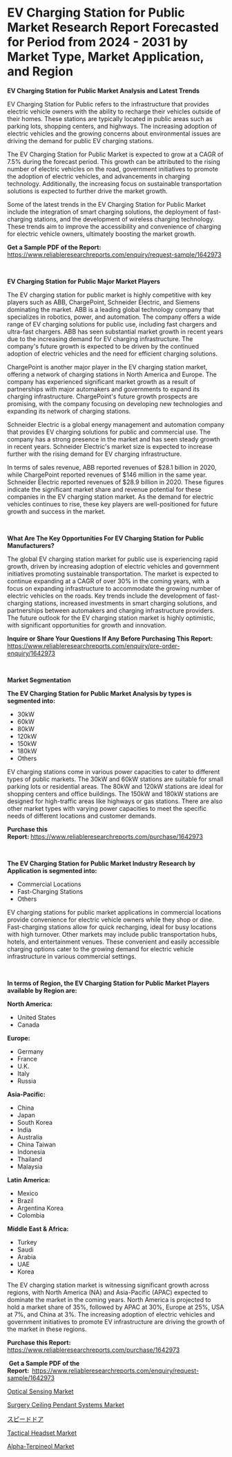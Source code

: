 <p><h1>EV Charging Station for Public Market Research Report Forecasted for Period from 2024 -  2031 by Market Type, Market Application, and Region</h1></p><p><strong>EV Charging Station for Public Market Analysis and Latest Trends</strong></p>
<p><p>EV Charging Station for Public refers to the infrastructure that provides electric vehicle owners with the ability to recharge their vehicles outside of their homes. These stations are typically located in public areas such as parking lots, shopping centers, and highways. The increasing adoption of electric vehicles and the growing concerns about environmental issues are driving the demand for public EV charging stations.</p><p>The EV Charging Station for Public Market is expected to grow at a CAGR of 7.5% during the forecast period. This growth can be attributed to the rising number of electric vehicles on the road, government initiatives to promote the adoption of electric vehicles, and advancements in charging technology. Additionally, the increasing focus on sustainable transportation solutions is expected to further drive the market growth.</p><p>Some of the latest trends in the EV Charging Station for Public Market include the integration of smart charging solutions, the deployment of fast-charging stations, and the development of wireless charging technology. These trends aim to improve the accessibility and convenience of charging for electric vehicle owners, ultimately boosting the market growth.</p></p>
<p><strong>Get a Sample PDF of the Report:&nbsp;</strong> <a href="https://www.reliableresearchreports.com/enquiry/request-sample/1642973">https://www.reliableresearchreports.com/enquiry/request-sample/1642973</a></p>
<p>&nbsp;</p>
<p><strong>EV Charging Station for Public Major Market Players</strong></p>
<p><p>The EV charging station for public market is highly competitive with key players such as ABB, ChargePoint, Schneider Electric, and Siemens dominating the market. ABB is a leading global technology company that specializes in robotics, power, and automation. The company offers a wide range of EV charging solutions for public use, including fast chargers and ultra-fast chargers. ABB has seen substantial market growth in recent years due to the increasing demand for EV charging infrastructure. The company's future growth is expected to be driven by the continued adoption of electric vehicles and the need for efficient charging solutions.</p><p>ChargePoint is another major player in the EV charging station market, offering a network of charging stations in North America and Europe. The company has experienced significant market growth as a result of partnerships with major automakers and governments to expand its charging infrastructure. ChargePoint's future growth prospects are promising, with the company focusing on developing new technologies and expanding its network of charging stations.</p><p>Schneider Electric is a global energy management and automation company that provides EV charging solutions for public and commercial use. The company has a strong presence in the market and has seen steady growth in recent years. Schneider Electric's market size is expected to increase further with the rising demand for EV charging infrastructure.</p><p>In terms of sales revenue, ABB reported revenues of $28.1 billion in 2020, while ChargePoint reported revenues of $146 million in the same year. Schneider Electric reported revenues of $28.9 billion in 2020. These figures indicate the significant market share and revenue potential for these companies in the EV charging station market. As the demand for electric vehicles continues to rise, these key players are well-positioned for future growth and success in the market.</p></p>
<p>&nbsp;</p>
<p><strong>What Are The Key Opportunities For EV Charging Station for Public Manufacturers?</strong></p>
<p><p>The global EV charging station market for public use is experiencing rapid growth, driven by increasing adoption of electric vehicles and government initiatives promoting sustainable transportation. The market is expected to continue expanding at a CAGR of over 30% in the coming years, with a focus on expanding infrastructure to accommodate the growing number of electric vehicles on the roads. Key trends include the development of fast-charging stations, increased investments in smart charging solutions, and partnerships between automakers and charging infrastructure providers. The future outlook for the EV charging station market is highly optimistic, with significant opportunities for growth and innovation.</p></p>
<p><strong>Inquire or Share Your Questions If Any Before Purchasing This Report:</strong> <a href="https://www.reliableresearchreports.com/enquiry/pre-order-enquiry/1642973">https://www.reliableresearchreports.com/enquiry/pre-order-enquiry/1642973</a></p>
<p>&nbsp;</p>
<p><strong>Market Segmentation</strong></p>
<p><strong>The EV Charging Station for Public Market Analysis by types is segmented into:</strong></p>
<p><ul><li>30kW</li><li>60kW</li><li>80kW</li><li>120kW</li><li>150kW</li><li>180kW</li><li>Others</li></ul></p>
<p><p>EV charging stations come in various power capacities to cater to different types of public markets. The 30kW and 60kW stations are suitable for small parking lots or residential areas. The 80kW and 120kW stations are ideal for shopping centers and office buildings. The 150kW and 180kW stations are designed for high-traffic areas like highways or gas stations. There are also other market types with varying power capacities to meet the specific needs of different locations and customer demands.</p></p>
<p><strong>Purchase this Report:&nbsp;</strong><a href="https://www.reliableresearchreports.com/purchase/1642973">https://www.reliableresearchreports.com/purchase/1642973</a></p>
<p>&nbsp;</p>
<p><strong>The EV Charging Station for Public Market Industry Research by Application is segmented into:</strong></p>
<p><ul><li>Commercial Locations</li><li>Fast-Charging Stations</li><li>Others</li></ul></p>
<p><p>EV charging stations for public market applications in commercial locations provide convenience for electric vehicle owners while they shop or dine. Fast-charging stations allow for quick recharging, ideal for busy locations with high turnover. Other markets may include public transportation hubs, hotels, and entertainment venues. These convenient and easily accessible charging options cater to the growing demand for electric vehicle infrastructure in various commercial settings.</p></p>
<p>&nbsp;</p>
<p><strong>In terms of Region, the EV Charging Station for Public Market Players available by Region are:</strong></p>
<p>
    <p> <strong> North America: </strong>
        <ul>
            <li>United States</li>
            <li>Canada</li>
        </ul>
        </p> 
    <p> <strong> Europe: </strong>
        <ul>
            <li>Germany</li>
            <li>France</li>
            <li>U.K.</li>
            <li>Italy</li>
            <li>Russia</li>
        </ul>
        </p> 
    <p> <strong> Asia-Pacific: </strong>
        <ul>
            <li>China</li>
            <li>Japan</li>
            <li>South Korea</li>
            <li>India</li>
            <li>Australia</li>
            <li>China Taiwan</li>
            <li>Indonesia</li>
            <li>Thailand</li>
            <li>Malaysia</li>
        </ul>
        </p> 
    <p> <strong> Latin America: </strong>
        <ul>
            <li>Mexico</li>
            <li>Brazil</li>
            <li>Argentina Korea</li>
            <li>Colombia</li>
        </ul>
        </p> 
    <p> <strong> Middle East & Africa: </strong>
        <ul>
            <li>Turkey</li>
            <li>Saudi</li>
            <li>Arabia</li>
            <li>UAE</li>
            <li>Korea</li>
        </ul>
    </p>
    </p>
<p><p>The EV charging station market is witnessing significant growth across regions, with North America (NA) and Asia-Pacific (APAC) expected to dominate the market in the coming years. North America is projected to hold a market share of 35%, followed by APAC at 30%, Europe at 25%, USA at 7%, and China at 3%. The increasing adoption of electric vehicles and government initiatives to promote EV infrastructure are driving the growth of the market in these regions.</p></p>
<p><strong>Purchase this Report: </strong><a href="https://www.reliableresearchreports.com/purchase/1642973">https://www.reliableresearchreports.com/purchase/1642973</a></p>
<p>&nbsp;<strong>Get a Sample PDF of the Report:&nbsp;&nbsp;</strong><a href="https://www.reliableresearchreports.com/enquiry/request-sample/1642973">https://www.reliableresearchreports.com/enquiry/request-sample/1642973</a></p>
<p><strong></strong></p>
<p><p><a href="https://view.publitas.com/reportprime-1/optical-sensing-market-size-focuses-on-market-dynamics-in-depth-analysis-and-future-projections-of-its-market-forecasted-for-period-from-2024-to-2031/">Optical Sensing Market</a></p><p><a href="https://iodized-pantydraco-05c.notion.site/Surgery-Ceiling-Pendant-Systems-Market-Research-Report-The-Key-To-Successful-Business-Strategy-Fore-32b3919d404749e591bd2ce8f66a61b0">Surgery Ceiling Pendant Systems Market</a></p><p><a href="https://medium.com/@samirmayert1/%E3%82%B9%E3%83%94%E3%83%BC%E3%83%89%E3%83%89%E3%82%A2%E5%B8%82%E5%A0%B4-%E5%B8%82%E5%A0%B4cagr-%E5%B8%82%E5%A0%B4%E3%83%88%E3%83%AC%E3%83%B3%E3%83%89-%E3%81%8A%E3%82%88%E3%81%B3%E6%88%90%E9%95%B7%E6%88%A6%E7%95%A5%E3%81%AB%E9%96%A2%E3%81%99%E3%82%8B%E6%B4%9E%E5%AF%9F-321d4e41dcae">スピードドア</a></p><p><a href="https://view.publitas.com/reportprime-1/tactical-headset-market-a-comprehensive-report-of-its-market-share-growth-trends-2024-2031/">Tactical Headset Market</a></p><p><a href="https://zircon-bluebell-299.notion.site/Global-Alpha-Terpineol-Market-Size-and-Market-Trends-Insights-and-Projections-from-2024-to-2031-dd35bef2134a4e5191c496cf2cdbb3c3">Alpha-Terpineol Market</a></p></p>